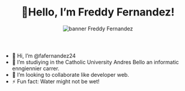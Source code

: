 <h1 align = "center" > 👋Hello, I’m Freddy Fernandez! </h1>

<header> 

  <img alt = "banner Freddy Fernandez" src = "https://www.canva.com/design/DAGDnL0QfdY/ejKxzA01h9CGYq00HtGJYw/edit utm_content=DAGDnL0QfdY&utm_campaign=designshare&utm_medium=link2&utm_source=sharebutton" align = "center" >

</header>

- 👋 Hi, I’m @fafernandez24
- 👀 I’m studiying in the Catholic University Andres Bello an informatic enngiennier carrer.
- 💞️ I’m looking to collaborate like developer web.
- ⚡ Fun fact: Water might not be wet!

<!---
fafernandez24/fafernandez24 is a ✨ special ✨ repository because its `README.md` (this file) appears on your GitHub profile.
You can click the Preview link to take a look at your changes.
--->
